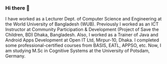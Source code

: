 ### Hi there 👋

<!--
**delwarhub/delwarhub** is a ✨ _special_ ✨ repository because its `README.md` (this file) appears on your GitHub profile.

Here are some ideas to get you started:

- 🔭 I’m currently working on ...
- 🌱 I’m currently learning ...
- 👯 I’m looking to collaborate on ...
- 🤔 I’m looking for help with ...
- 💬 Ask me about ...
- 📫 How to reach me: ...
- 😄 Pronouns: ...
- ⚡ Fun fact: ...
-->
I have worked as a Lecturer Dept. of Computer Science and Engineering at the World University of Bangladesh (WUB). Previously I worked as an ICT Instructor at Community Participation & Development (Project of Save the Children, BD) Dhaka, Bangladesh. Also, I worked as a Trainer of Java and Android Apps Development at Open IT Ltd, Mirpur-10, Dhaka. I completed some professional-certified courses from BASIS, EATL, APPSO, etc. Now, I am studying M.Sc in Cognitive Systems at the University of Potsdam, Germany.
